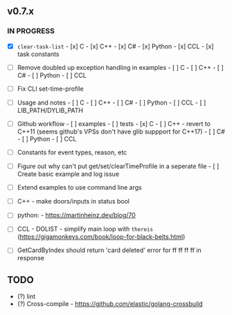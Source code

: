 ## v0.7.x

### IN PROGRESS
  - [x] `clear-task-list`
        - [x] C
        - [x] C++
        - [x] C#
        - [x] Python
        - [x] CCL
        - [x] task constants

  - [ ] Remove doubled up exception handling in examples
        - [ ] C
        - [ ] C++
        - [ ] C#
        - [ ] Python
        - [ ] CCL

  - [ ] Fix CLI set-time-profile

  - [ ] Usage and notes
        - [ ] C
        - [ ] C++
        - [ ] C#
        - [ ] Python
        - [ ] CCL
        - [ ] LIB_PATH/DYLIB_PATH

  - [ ] Github workflow
        - [ ] examples
        - [ ] tests
              - [x] C
              - [ ] C++
                    - revert to C++11 (seems github's VPSs don't have glib suppport for C++17)
              - [ ] C#
              - [ ] Python
              - [ ] CCL

  - [ ] Constants for event types, reason, etc
  - [ ] Figure out why can't put get/set/clearTimeProfile in a seperate file
        - [ ] Create basic example and log issue
  - [ ] Extend examples to use command line args
  - [ ] C++ 
        - make doors/inputs in status bool
  - [ ] python: 
        - https://martinheinz.dev/blog/70
  - [ ] CCL
        - DOLIST
        - simplify main loop with `thereis` (https://gigamonkeys.com/book/loop-for-black-belts.html)
  - [ ] GetCardByIndex should return 'card deleted' error for ff ff ff ff in response

## TODO

- (?) lint
- (?) Cross-compile
      - https://github.com/elastic/golang-crossbuild

